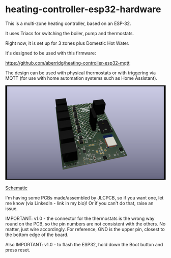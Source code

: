# heating-controller-esp32-hardware

This is a multi-zone heating controller, based on an ESP-32.

It uses Triacs for switching the boiler, pump and thermostats.

Right now, it is set up for 3 zones plus Domestic Hot Water.

It's designed to be used with this firmware:

https://github.com/aberridg/heating-controller-esp32-mqtt

The design can be used with physical thermostats or with triggering
via MQTT (for use with home automation systems such as Home Assistant).

![3D Rendering of PCB](heating-controller-esp32.png)

[Schematic](/heating-controller-esp32.pdf)

I'm having some PCBs made/assembled by JLCPCB, so if you want one, let me know (via LinkedIn - link in my bio)! Or if you can't do that, raise an issue.

IMPORTANT: v1.0 - the connector for the thermostats is the wrong way round on the PCB, so the pin numbers are not consistent with the others. No matter, just wire accordingly. For reference, GND is the upper pin, closest to the bottom edge of the board.

Also IMPORTANT: v1.0 - to flash the ESP32, hold down the Boot button and press reset.
